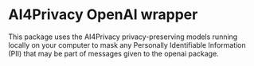 # AI4Privacy OpenAI wrapper

This package uses the AI4Privacy privacy-preserving models running locally on your computer
to mask any Personally Identifiable Information (PII) that may be part of messages given to the openai package.
